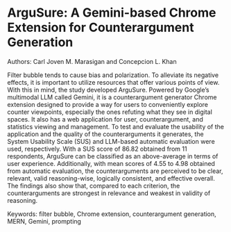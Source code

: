 # ArguSure: A Gemini-based Chrome Extension for Counterargument Generation

Authors: Carl Joven M. Marasigan and Concepcion L. Khan

Filter bubble tends to cause bias and polarization. To alleviate its negative effects, it is important to utilize resources that offer various points of view. With this in mind, the study developed ArguSure. Powered by Google’s multimodal LLM called Gemini, it is a counterargument generator Chrome extension designed to provide a way for users to conveniently explore counter viewpoints, especially the ones refuting what they see in digital spaces. It also has a web application for user, counterargument, and statistics viewing and management. To test and evaluate the usability of the application and the quality of the counterarguments it generates, the System Usability Scale (SUS) and LLM-based automatic evaluation were used, respectively. With a SUS score of 86.82 obtained from 11 respondents, ArguSure can be classified as an above-average in terms of user experience. Additionally, with mean scores of 4.55 to 4.98 obtained from automatic evaluation, the counterarguments are perceived to be clear, relevant, valid reasoning-wise, logically consistent, and effective overall. The findings also show that, compared to each criterion, the counterarguments are strongest in relevance and weakest in validity of reasoning.

Keywords: filter bubble, Chrome extension, counterargument generation, MERN, Gemini, prompting
